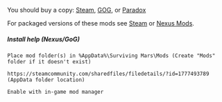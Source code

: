 You should buy a copy: [Steam](https://store.steampowered.com/bundle/15028/Surviving_Mars_First_Colony_Edition/), [GOG](https://www.gog.com/game/surviving_mars_first_colony_edition), or [Paradox](https://www.paradoxplaza.com/surviving-mars)

For packaged versions of these mods see [Steam](https://steamcommunity.com/workshop/filedetails/?id=1411210466) or [Nexus Mods](https://www.nexusmods.com/survivingmars/users/659381?tab=user+files).

##### Install help (Nexus/GoG)
```
Place mod folder(s) in %AppData%\Surviving Mars\Mods (Create "Mods" folder if it doesn't exist)

https://steamcommunity.com/sharedfiles/filedetails/?id=1777493789 (AppData folder location)

Enable with in-game mod manager
```
